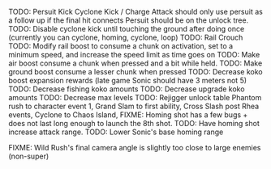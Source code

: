 TODO: Persuit Kick
Cyclone Kick / Charge Attack should only use persuit as a follow up if the final hit connects
Persuit should be on the unlock tree.
TODO: Disable cyclone kick until touching the ground after doing once (currently you can cyclone, homing, cyclone, loop)
TODO: Rail Crouch
TODO: Modify rail boost to consume a chunk on activation, set to a minimum speed, and increase the speed limit as time goes on
TODO: Make air boost consume a chunk when pressed and a bit while held.
TODO: Make ground boost consume a lesser chunk when pressed
TODO: Decrease koko boost expansion rewards (late game Sonic should have 3 meters not 5)
TODO: Decrease fishing koko amounts
TODO: Decrease upgrade koko amounts
TODO: Decrease max levels
TODO: Rejigger unlock table
Phantom rush to character event 1, Grand Slam to first ability, Cross Slash post Rhea events, Cyclone to Chaos Island, 
FIXME: Homing shot has a few bugs + does not last long enough to launch the 8th shot.
TODO: Have homing shot increase attack range.
TODO: Lower Sonic's base homing range

FIXME: Wild Rush's final camera angle is slightly too close to large enemies (non-super)